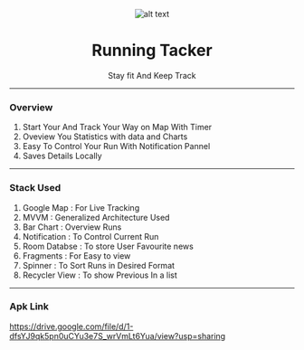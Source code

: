 <div align="center">

![alt text](https://hips.hearstapps.com/hmg-prod.s3.amazonaws.com/images/1076/2018/02/09/runtastic-app-1518269631.jpg?resize=480:*)
# Running Tacker
Stay fit And Keep Track

</div> 

---
### Overview
1. Start Your And Track Your Way on Map With Timer
2. Oveview You Statistics with data and Charts
3. Easy To Control Your Run With Notification Pannel
4. Saves Details Locally

---
### Stack Used
1. Google Map     :  For Live Tracking 
2. MVVM           :  Generalized Architecture Used 
3. Bar Chart      :  Overview Runs
4. Notification   :  To Control Current Run 
5. Room Databse   :  To store User Favourite news
6. Fragments      :  For Easy to view
6. Spinner        :  To Sort Runs in Desired Format
7. Recycler View  :  To show Previous In a list
---
### Apk Link
https://drive.google.com/file/d/1-dfsYJ9qk5pn0uCYu3e7S_wrVmLt6Yua/view?usp=sharing

